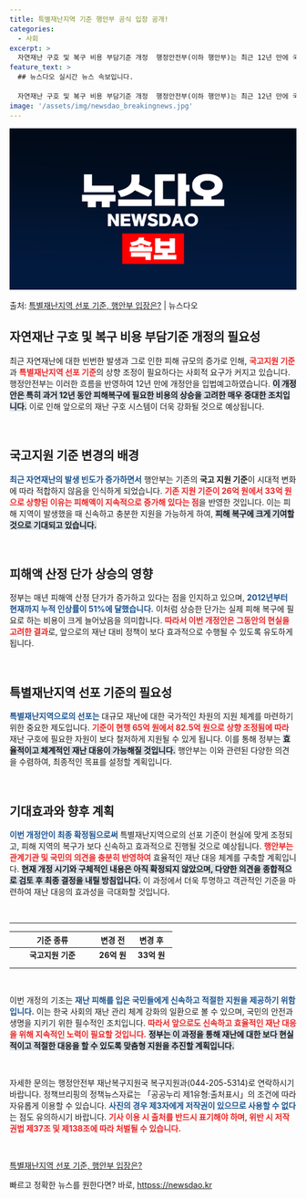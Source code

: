 ```yaml
---
title: 특별재난지역 기준 행안부 공식 입장 공개!
categories:
  - 사회
excerpt: >
  자연재난 구호 및 복구 비용 부담기준 개정  행정안전부(이하 행안부)는 최근 12년 만에 국고지원 기준과 특…
feature_text: >
  ## 뉴스다오 실시간 뉴스 속보입니다.

  자연재난 구호 및 복구 비용 부담기준 개정  행정안전부(이하 행안부)는 최근 12년 만에 국고지원 기준과 특…
image: '/assets/img/newsdao_breakingnews.jpg'
---
```


![뉴스다오 속보](/assets/img/newsdao_breakingnews.jpg)

<p>출처: <a href="httpss://newsdao.kr/4987" rel="dofollow">특별재난지역 선포 기준, 행안부 입장은?</a> | 뉴스다오</p>

<h2 data-ke-size="size26">자연재난 구호 및 복구 비용 부담기준 개정의 필요성</h2>

<p data-ke-size="size16">최근 자연재난에 대한 빈번한 발생과 그로 인한 피해 규모의 증가로 인해, <b><span style="color: #ee2323;">국고지원 기준</span></b>과 <b><span style="color: #ee2323;">특별재난지역 선포 기준</span></b>의 상향 조정이 필요하다는 사회적 요구가 커지고 있습니다. 행정안전부는 이러한 흐름을 반영하여 12년 만에 개정안을 입법예고하였습니다. <b><span style="background-color: #21538527;">이 개정안은 특히 과거 12년 동안 피해복구에 필요한 비용의 상승을 고려한 매우 중대한 조치입니다.</span></b> 이로 인해 앞으로의 재난 구호 시스템이 더욱 강화될 것으로 예상됩니다.</p>

<p data-ke-size="size16">&nbsp;</p>

<h2 data-ke-size="size26">국고지원 기준 변경의 배경</h2>

<p data-ke-size="size16"><b><span style="color: #1a5490;">최근 자연재난의 발생 빈도가 증가하면서</span></b> 행안부는 기존의 <b>국고 지원 기준</b>이 시대적 변화에 따라 적합하지 않음을 인식하게 되었습니다. <b><span style="color: #ee2323;">기존 지원 기준이 26억 원에서 33억 원으로 상향된 이유는 피해액이 지속적으로 증가해 있다는 점</span></b>을 반영한 것입니다. 이는 피해 지역이 발생했을 때 신속하고 충분한 지원을 가능하게 하여, <b><span style="background-color: #21538527;">피해 복구에 크게 기여할 것으로 기대되고 있습니다.</span></b></p>

<p data-ke-size="size16">&nbsp;</p>

<h2 data-ke-size="size26">피해액 산정 단가 상승의 영향</h2>

<p data-ke-size="size16">정부는 매년 피해액 산정 단가가 증가하고 있다는 점을 인지하고 있으며, <b><span style="color: #1a5490;">2012년부터 현재까지 누적 인상률이 51%에 달했습니다.</span></b> 이처럼 상승한 단가는 실제 피해 복구에 필요로 하는 비용이 크게 늘어났음을 의미합니다. <b><span style="color: #ee2323;">따라서 이번 개정안은 그동안의 현실을 고려한 결과</span></b>로, 앞으로의 재난 대비 정책이 보다 효과적으로 수행될 수 있도록 유도하게 됩니다.</p>

<p data-ke-size="size16">&nbsp;</p>

<h2 data-ke-size="size26">특별재난지역 선포 기준의 필요성</h2>

<p data-ke-size="size16"><b><span style="color: #1a5490;">특별재난지역으로의 선포는</span></b> 대규모 재난에 대한 국가적인 차원의 지원 체계를 마련하기 위한 중요한 제도입니다. <b><span style="color: #ee2323;">기준이 현행 65억 원에서 82.5억 원으로 상향 조정됨에 따라</span></b> 재난 구호에 필요한 자원이 보다 철저하게 지원될 수 있게 됩니다. 이를 통해 정부는 <b><span style="background-color: #21538527;">효율적이고 체계적인 재난 대응이 가능해질 것입니다.</span></b> 행안부는 이와 관련된 다양한 의견을 수렴하여, 최종적인 목표를 설정할 계획입니다.</p>

<p data-ke-size="size16">&nbsp;</p>

<h2 data-ke-size="size26">기대효과와 향후 계획</h2>

<p data-ke-size="size16"><b><span style="color: #1a5490;">이번 개정안이 최종 확정됨으로써</span></b> 특별재난지역으로의 선포 기준이 현실에 맞게 조정되고, 피해 지역의 복구가 보다 신속하고 효과적으로 진행될 것으로 예상됩니다. <b><span style="color: #ee2323;">행안부는 관계기관 및 국민의 의견을 충분히 반영하여</span></b> 효율적인 재난 대응 체계를 구축할 계획입니다. <b><span style="background-color: #21538527;">현재 개정 시기와 구체적인 내용은 아직 확정되지 않았으며, 다양한 의견을 종합적으로 검토 후 최종 결정을 내릴 방침입니다.</span></b> 이 과정에서 더욱 투명하고 객관적인 기준을 마련하여 재난 대응의 효과성을 극대화할 것입니다.</p>

<p data-ke-size="size16">&nbsp;</p>

<hr>

<table style="width: 100%; height: 50px; border-collapse: collapse;">
    <thead>
        <tr>
            <th style="text-align: center; height: 17px;"><b>기준 종류</b></th>
            <th style="text-align: center; height: 17px;"><b>변경 전</b></th>
            <th style="text-align: center; height: 17px;"><b>변경 후</b></th>
        </tr>
    </thead>
    <tbody>
        <tr>
            <td style="text-align: center; height: 17px;"><b>국고지원 기준</b></td>
            <td style="text-align: center; height: 17px;"><b>26억 원</b></td>
            <td style="text-align: center; height: 17px;"><b>33억 원</b></td>
        </tr>
        <tr>
            <td style="text-align: center; height: 17px;"><b>특별재난지역 선포 기준</b></td>
            <td style="text-align: center; height: 17px;"><b>65억 원</b></td>
            <td style="text-align: center; height: 17px;"><b>82.5억 원</b></td>
        </tr>
    </tbody>
</table>

<hr>

<p data-ke-size="size16">&nbsp;</p>

<p data-ke-size="size16">이번 개정의 기조는 <b><span style="color: #1a5490;">재난 피해를 입은 국민들에게 신속하고 적절한 지원을 제공하기 위함입니다.</span></b> 이는 한국 사회의 재난 관리 체계 강화의 일환으로 볼 수 있으며, 국민의 안전과 생명을 지키기 위한 필수적인 조치입니다. <b><span style="color: #ee2323;">따라서 앞으로도 신속하고 효율적인 재난 대응을 위해 지속적인 노력이 필요할 것입니다.</span></b> <b><span style="background-color: #21538527;">정부는 이 과정을 통해 재난에 대한 보다 현실적이고 적절한 대응을 할 수 있도록 맞춤형 지원을 추진할 계획입니다.</span></b></p>

<p data-ke-size="size16">&nbsp;</p>

<p data-ke-size="size16">자세한 문의는 행정안전부 재난복구지원국 복구지원과(044-205-5314)로 연락하시기 바랍니다. 정책브리핑의 정책뉴스자료는 「공공누리 제1유형:출처표시」의 조건에 따라 자유롭게 이용할 수 있습니다. <b><span style="color: #1a5490;">사진의 경우 제3자에게 저작권이 있으므로 사용할 수 없다</span></b>는 점도 유의하시기 바랍니다. <b><span style="color: #ee2323;">기사 이용 시 출처를 반드시 표기해야 하며, 위반 시 저작권법 제37조 및 제138조에 따라 처벌될 수 있습니다.</span></b></p>

<p data-ke-size="size16">&nbsp;</p>

<p data-ke-size="size16"><a href="httpss://newsdao.kr/4987">특별재난지역 선포 기준, 행안부 입장은?</a></p> 

빠르고 정확한 뉴스를 원한다면? 바로, <a href="httpss://newsdao.kr" rel="dofollow">httpss://newsdao.kr</a>


